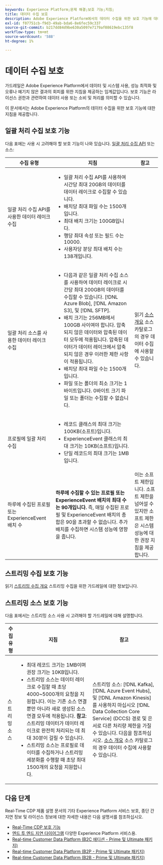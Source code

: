 ```yaml
---
keywords: Experience Platform;문제 해결;보호 기능;지침;
title: 데이터 수집 보호
description: Adobe Experience Platform에서의 데이터 수집을 위한 보호 기능에 대해 알아봅니다.
exl-id: f07751cb-f9d3-49ab-bda6-8e6fec59c337
source-git-commit: b217dd84d9be630a5097e7179af08619ebc135f8
workflow-type: tm+mt
source-wordcount: '588'
ht-degree: 1%

---
```


# 데이터 수집 보호

가드레일은 Adobe Experience Platform에서 데이터 및 시스템 사용, 성능 최적화 및 오류나 예기치 않은 결과의 회피를 위한 지침을 제공하는 임계값입니다. 보호 기능은 라이선스 권한과 관련하여 데이터 사용 또는 소비 및 처리를 의미할 수 있습니다.

이 문서에서는 Adobe Experience Platform의 데이터 수집을 위한 보호 기능에 대한 지침을 제공합니다.

## 일괄 처리 수집 보호 기능

다음 표에는 사용 시 고려해야 할 보호 기능이 나와 있습니다. [일괄 처리 수집 API](./batch-ingestion/overview.md) 또는 소스:

| 수집 유형 | 지침 | 참고 |
| --- | --- | --- |
| 일괄 처리 수집 API를 사용한 데이터 레이크 수집 | <ul><li>일괄 처리 수집 API를 사용하여 시간당 최대 20GB의 데이터를 데이터 레이크로 수집할 수 있습니다.</li><li>배치당 최대 파일 수는 1500개입니다.</li><li>최대 배치 크기는 100GB입니다.</li><li>행당 최대 속성 또는 필드 수는 10000.</li><li>사용자당 분당 최대 배치 수는 138개입니다.</li></ul> |
| 일괄 처리 소스를 사용한 데이터 레이크 수집 | <ul><li>다음과 같은 일괄 처리 수집 소스를 사용하여 데이터 레이크로 시간당 최대 200GB의 데이터를 수집할 수 있습니다. [!DNL Azure Blob], [!DNL Amazon S3], 및 [!DNL SFTP].</li><li>배치 크기는 256MB에서 100GB 사이여야 합니다. 압축되지 않은 데이터와 압축된 데이터 모두에 적용됩니다. 압축된 데이터가 데이터 레이크에서 압축되지 않은 경우 이러한 제한 사항이 적용됩니다.</li><li>배치당 최대 파일 수는 1500개입니다.</li><li>파일 또는 폴더의 최소 크기는 1바이트입니다. 0바이트 크기 파일 또는 폴더는 수집할 수 없습니다.</li></ul> | 읽기 [소스 개요](../sources/home.md) 소스 카탈로그의 경우 데이터 수집에 사용할 수 있습니다. |
| 프로필에 일괄 처리 수집 | <ul><li>레코드 클래스의 최대 크기는 100KB(소프트)입니다.</li><li>ExperienceEvent 클래스의 최대 크기는 10KB(소프트)입니다.</li><li>단일 레코드의 최대 크기는 1MB입니다.</li></ul> |
| 하루에 수집된 프로필 또는 ExperienceEvent 배치 수 | **하루에 수집할 수 있는 프로필 또는 ExperienceEvent 배치의 최대 수는 90개입니다.** 즉, 매일 수집된 프로필 및 ExperienceEvent 배치의 총 합은 90을 초과할 수 없습니다. 추가 배치를 수집하면 시스템 성능에 영향을 줍니다. | 이는 소프트 제한입니다. 소프트 제한을 넘어설 수 있지만 소프트 제한은 시스템 성능에 대한 권장 지침을 제공합니다. |

## 스트리밍 수집 보호 기능

읽기 [스트리밍 수집 개요](./streaming-ingestion/overview.md) 스트리밍 수집을 위한 가드레일에 대한 정보입니다.

## 스트리밍 소스 보호 기능

다음 표에서는 스트리밍 소스 사용 시 고려해야 할 가드레일에 대해 설명합니다.

| 수집 유형 | 지침 | 참고 |
| --- | --- | --- |
| 스트리밍 소스 | <ul><li>최대 레코드 크기는 1MB이며 권장 크기는 10KB입니다.</li><li>스트리밍 소스는 데이터 레이크로 수집할 때 초당 4000~5000개의 요청을 지원합니다. 이는 기존 소스 연결뿐만 아니라 새로 생성된 소스 연결 모두에 적용됩니다. **참고**: 스트리밍 데이터가 데이터 레이크로 완전히 처리되는 데 최대 30분이 걸릴 수 있습니다.</li><li>스트리밍 소스는 프로필로 데이터를 수집하거나 스트리밍 세분화를 수행할 때 초당 최대 1500개의 요청을 지원합니다.</li></ul> | 스트리밍 소스: [!DNL Kafka], [!DNL Azure Event Hubs], 및 [!DNL Amazon Kinesis] 를 사용하지 마십시오 [!DNL Data Collection Core Service] (DCCS) 경로 및 은 서로 다른 처리량 제한을 가질 수 있습니다. 다음을 참조하십시오. [소스 개요](../sources/home.md) 소스 카탈로그의 경우 데이터 수집에 사용할 수 있습니다. |

## 다음 단계

Real-Time CDP 제품 설명 문서의 기타 Experience Platform 서비스 보호, 종단 간 지연 정보 및 라이선스 정보에 대한 자세한 내용은 다음 설명서를 참조하십시오.

* [Real-Time CDP 보호 기능](/help/rtcdp/guardrails/overview.md)
* [엔드 투 엔드 지연 다이어그램](https://experienceleague.adobe.com/docs/blueprints-learn/architecture/architecture-overview/deployment/guardrails.html?lang=en#end-to-end-latency-diagrams) 다양한 Experience Platform 서비스용.
* [Real-time Customer Data Platform (B2C 에디션 - Prime 및 Ultimate 패키지)](https://helpx.adobe.com/legal/product-descriptions/real-time-customer-data-platform-b2c-edition-prime-and-ultimate-packages.html)
* [Real-time Customer Data Platform (B2P - Prime 및 Ultimate 패키지)](https://helpx.adobe.com/legal/product-descriptions/real-time-customer-data-platform-b2p-edition-prime-and-ultimate-packages.html)
* [Real-time Customer Data Platform (B2B - Prime 및 Ultimate 패키지)](https://helpx.adobe.com/legal/product-descriptions/real-time-customer-data-platform-b2b-edition-prime-and-ultimate-packages.html)
